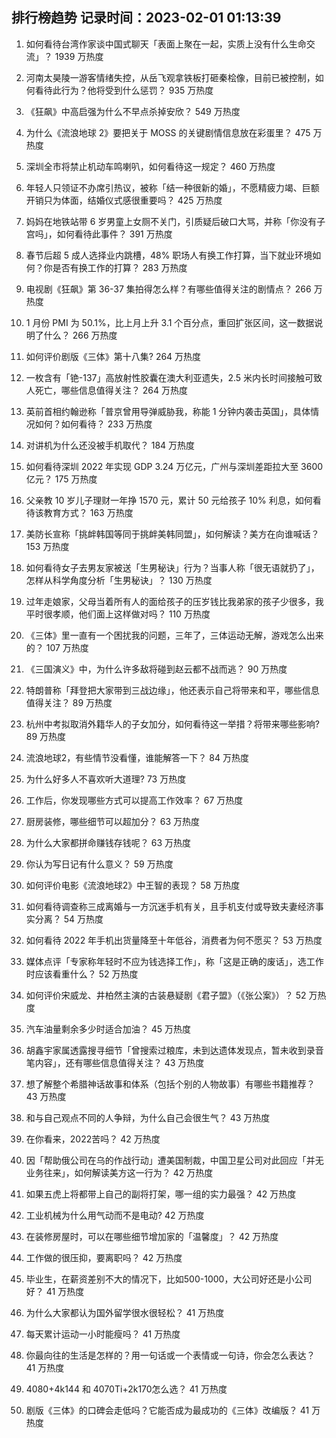 
## 排行榜趋势 记录时间：2023-02-01 01:13:39
  
  1. 如何看待台湾作家谈中国式聊天「表面上聚在一起，实质上没有什么生命交流」？ 1939 万热度
    
  2. 河南太昊陵一游客情绪失控，从岳飞观拿铁板打砸秦桧像，目前已被控制，如何看待此行为？他将受到什么惩罚？ 935 万热度
    
  3. 《狂飙》中高启强为什么不早点杀掉安欣？ 549 万热度
    
  4. 为什么《流浪地球 2》要把关于 MOSS 的关键剧情信息放在彩蛋里？ 475 万热度
    
  5. 深圳全市将禁止机动车鸣喇叭，如何看待这一规定？ 460 万热度
    
  6. 年轻人只领证不办席引热议，被称「结一种很新的婚」，不愿精疲力竭、巨额开销只为体面，结婚仪式感很重要吗？ 425 万热度
    
  7. 妈妈在地铁站带 6 岁男童上女厕不关门，引质疑后破口大骂，并称「你没有子宫吗」，如何看待此事件？ 391 万热度
    
  8. 春节后超 5 成人选择业内跳槽，48% 职场人有换工作打算，当下就业环境如何？你是否有换工作的打算？ 283 万热度
    
  9. 电视剧《狂飙》第 36-37 集拍得怎么样？有哪些值得关注的剧情点？ 266 万热度
    
  10. 1 月份 PMI 为 50.1%，比上月上升 3.1 个百分点，重回扩张区间，这一数据说明了什么？ 266 万热度
    
  11. 如何评价剧版《三体》第十八集? 264 万热度
    
  12. 一枚含有「铯-137」高放射性胶囊在澳大利亚遗失，2.5 米内长时间接触可致人死亡，哪些信息值得关注？ 264 万热度
    
  13. 英前首相约翰逊称「普京曾用导弹威胁我，称能 1 分钟内袭击英国」，具体情况如何？如何看待？ 233 万热度
    
  14. 对讲机为什么还没被手机取代？ 184 万热度
    
  15. 如何看待深圳 2022 年实现 GDP 3.24 万亿元，广州与深圳差距拉大至 3600 亿元？ 175 万热度
    
  16. 父亲教 10 岁儿子理财一年挣 1570 元，累计 50 元给孩子 10% 利息，如何看待该教育方式？ 163 万热度
    
  17. 美防长宣称「挑衅韩国等同于挑衅美韩同盟」，如何解读？美方在向谁喊话？ 153 万热度
    
  18. 如何看待女子去男友家被送「生男秘诀」行为？当事人称「很无语就扔了」，怎样从科学角度分析「生男秘诀」？ 130 万热度
    
  19. 过年走娘家，父母当着所有人的面给孩子的压岁钱比我弟家的孩子少很多，我平时很孝顺，他们面上这样做对吗？ 110 万热度
    
  20. 《三体》里一直有一个困扰我的问题，三年了，三体运动无解，游戏怎么出来的？ 107 万热度
    
  21. 《三国演义》中，为什么许多敌将碰到赵云都不战而逃？ 90 万热度
    
  22. 特朗普称「拜登把大家带到三战边缘」，他还表示自己将带来和平，哪些信息值得关注？ 89 万热度
    
  23. 杭州中考拟取消外籍华人的子女加分，如何看待这一举措？将带来哪些影响? 89 万热度
    
  24. 流浪地球2，有些情节没看懂，谁能解答一下？ 84 万热度
    
  25. 为什么好多人不喜欢听大道理? 73 万热度
    
  26. 工作后，你发现哪些方式可以提高工作效率？ 67 万热度
    
  27. 厨房装修，哪些细节可以超加分？ 63 万热度
    
  28. 为什么大家都拼命赚钱存钱呢？ 63 万热度
    
  29. 你认为写日记有什么意义？ 59 万热度
    
  30. 如何评价电影《流浪地球2》中王智的表现？ 58 万热度
    
  31. 如何看待调查称三成离婚与一方沉迷手机有关，且手机支付或导致夫妻经济事实分离？ 54 万热度
    
  32. 如何看待 2022 年手机出货量降至十年低谷，消费者为何不愿买？ 53 万热度
    
  33. 媒体点评「专家称年轻时不应为钱选择工作」，称「这是正确的废话」，选工作时应该看重什么？ 52 万热度
    
  34. 如何评价宋威龙、井柏然主演的古装悬疑剧《君子盟》（《张公案》）？ 52 万热度
    
  35. 汽车油量剩余多少时适合加油？ 45 万热度
    
  36. 胡鑫宇家属透露搜寻细节「曾搜索过粮库，未到达遗体发现点，暂未收到录音笔内容」，还有哪些信息值得关注？ 43 万热度
    
  37. 想了解整个希腊神话故事和体系（包括个别的人物故事）有哪些书籍推荐？ 43 万热度
    
  38. 和与自己观点不同的人争辩，为什么自己会很生气？ 43 万热度
    
  39. 在你看来，2022苦吗？ 42 万热度
    
  40. 因「帮助俄公司在乌的作战行动」遭美国制裁，中国卫星公司对此回应「并无业务往来」，如何解读美方这一行为？ 42 万热度
    
  41. 如果五虎上将都带上自己的副将打架，哪一组的实力最强？ 42 万热度
    
  42. 工业机械为什么用气动而不是电动? 42 万热度
    
  43. 在装修房屋时，可以在哪些细节增加家的「温馨度」？ 42 万热度
    
  44. 工作做的很压抑，要离职吗？ 42 万热度
    
  45. 毕业生，在薪资差别不大的情况下，比如500-1000，大公司好还是小公司好？ 41 万热度
    
  46. 为什么大家都认为国外留学很水很轻松？ 41 万热度
    
  47. 每天累计运动一小时能瘦吗？ 41 万热度
    
  48. 你最向往的生活是怎样的？用一句话或一个表情或一句诗，你会怎么表达？ 41 万热度
    
  49. 4080+4k144 和 4070Ti+2k170怎么选？ 41 万热度
    
  50. 剧版《三体》的口碑会走低吗？它能否成为最成功的《三体》改编版？ 41 万热度
    